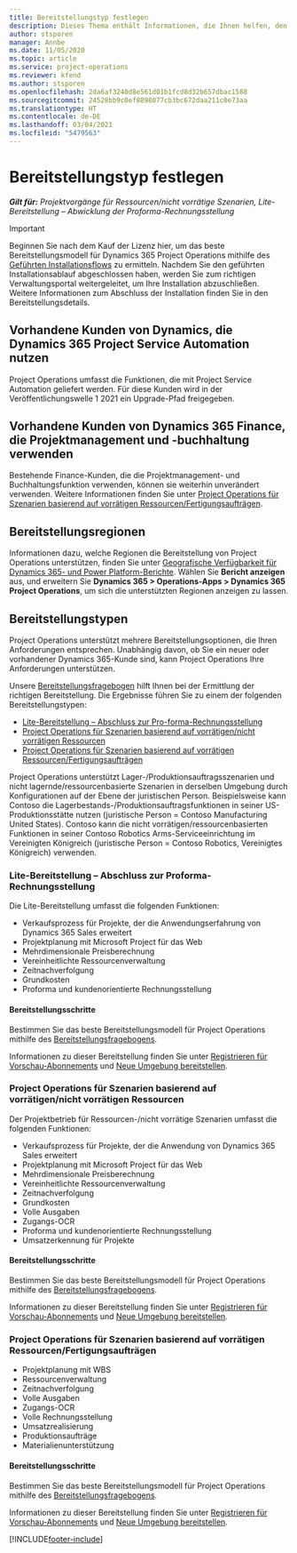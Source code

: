 ```yaml
---
title: Bereitstellungstyp festlegen
description: Dieses Thema enthält Informationen, die Ihnen helfen, den korrekten Bereitstellungstyp von Projekt Operations für Ihr Unternehmen zu bestimmen.
author: stsporen
manager: Annbe
ms.date: 11/05/2020
ms.topic: article
ms.service: project-operations
ms.reviewer: kfend
ms.author: stsporen
ms.openlocfilehash: 2da6af3240d8e561d01b1fcd8d32b657dbac1588
ms.sourcegitcommit: 24528bb9c0ef8898077cb3bc672daa211c0e73aa
ms.translationtype: HT
ms.contentlocale: de-DE
ms.lasthandoff: 03/04/2021
ms.locfileid: "5479563"
---
```

# <a name="determine-your-deployment-type"></a>Bereitstellungstyp festlegen

_**Gilt für:** Projektvorgänge für Ressourcen/nicht vorrätige Szenarien, Lite-Bereitstellung – Abwicklung der Proforma-Rechnungsstellung_

> [!IMPORTANT]
> Beginnen Sie nach dem Kauf der Lizenz hier, um das beste Bereitstellungsmodell für Dynamics 365 Project Operations mithilfe des [ Geführten Installationsflows](https://aka.ms/provisionprojectoperations) zu ermitteln.
> Nachdem Sie den geführten Installationsablauf abgeschlossen haben, werden Sie zum richtigen Verwaltungsportal weitergeleitet, um Ihre Installation abzuschließen. Weitere Informationen zum Abschluss der Installation finden Sie in den Bereitstellungsdetails.


## <a name="existing-customers-of-dynamics-using-dynamics-365-project-service-automation"></a>Vorhandene Kunden von Dynamics, die Dynamics 365 Project Service Automation nutzen
Project Operations umfasst die Funktionen, die mit Project Service Automation geliefert werden. Für diese Kunden wird in der Veröffentlichungswelle 1 2021 ein Upgrade-Pfad freigegeben.

## <a name="existing-customers-of-dynamics-365-finance-using-project-management-and-accounting"></a>Vorhandene Kunden von Dynamics 365 Finance, die Projektmanagement und -buchhaltung verwenden 

Bestehende Finance-Kunden, die die Projektmanagement- und Buchhaltungsfunktion verwenden, können sie weiterhin unverändert verwenden. Weitere Informationen finden Sie unter [Project Operations für Szenarien basierend auf vorrätigen Ressourcen/Fertigungsaufträgen](#pma).


## <a name="deployment-regions"></a>Bereitstellungsregionen
Informationen dazu, welche Regionen die Bereitstellung von Project Operations unterstützen, finden Sie unter [Geografische Verfügbarkeit für Dynamics 365- und Power Platform-Berichte](https://dynamics.microsoft.com/en-us/geographic-availability/). Wählen Sie **Bericht anzeigen** aus, und erweitern Sie **Dynamics 365 > Operations-Apps > Dynamics 365 Project Operations**, um sich die unterstützten Regionen anzeigen zu lassen.

## <a name="deployment-types"></a>Bereitstellungstypen
Project Operations unterstützt mehrere Bereitstellungsoptionen, die Ihren Anforderungen entsprechen. Unabhängig davon, ob Sie ein neuer oder vorhandener Dynamics 365-Kunde sind, kann Project Operations Ihre Anforderungen unterstützen.

Unsere [Bereitstellungsfragebogen](https://aka.ms/provisionprojectoperations) hilft Ihnen bei der Ermittlung der richtigen Bereitstellung. Die Ergebnisse führen Sie zu einem der folgenden Bereitstellungstypen:

- [Lite-Bereitstellung – Abschluss zur Pro-forma-Rechnungsstellung](#lite)
- [Project Operations für Szenarien basierend auf vorrätigen/nicht vorrätigen Ressourcen](#integrated)
- [Project Operations für Szenarien basierend auf vorrätigen Ressourcen/Fertigungsaufträgen](#pma)

Project Operations unterstützt Lager-/Produktionsauftragsszenarien und nicht lagernde/ressourcenbasierte Szenarien in derselben Umgebung durch Konfigurationen auf der Ebene der juristischen Person. Beispielsweise kann Contoso die Lagerbestands-/Produktionsauftragsfunktionen in seiner US-Produktionsstätte nutzen (juristische Person = Contoso Manufacturing United States). Contoso kann die nicht vorrätigen/ressourcenbasierten Funktionen in seiner Contoso Robotics Arms-Serviceeinrichtung im Vereinigten Königreich (juristische Person = Contoso Robotics, Vereinigtes Königreich) verwenden.

### <a name="lite-deployment---deal-to-proforma-invoicing"></a><a  name="lite"></a>Lite-Bereitstellung – Abschluss zur Proforma-Rechnungsstellung

Die Lite-Bereitstellung umfasst die folgenden Funktionen:

- Verkaufsprozess für Projekte, der die Anwendungserfahrung von Dynamics 365 Sales erweitert
- Projektplanung mit Microsoft Project für das Web
- Mehrdimensionale Preisberechnung
- Vereinheitlichte Ressourcenverwaltung
- Zeitnachverfolgung
- Grundkosten
- Proforma und kundenorientierte Rechnungsstellung 

#### <a name="deployment-steps"></a>Bereitstellungsschritte
Bestimmen Sie das beste Bereitstellungsmodell für Project Operations mithilfe des [Bereitstellungsfragebogens](https://aka.ms/provisionprojectoperations).

Informationen zu dieser Bereitstellung finden Sie unter [Registrieren für Vorschau-Abonnements](lite-preview-subscription-sign-up.md) und [Neue Umgebung bereitstellen](lite-deployment.md). 


### <a name="project-operations-for-resourcenon-stocked-scenarios"></a><a name="integrated"></a>Project Operations für Szenarien basierend auf vorrätigen/nicht vorrätigen Ressourcen
Der Projektbetrieb für Ressourcen-/nicht vorrätige Szenarien umfasst die folgenden Funktionen:
 
- Verkaufsprozess für Projekte, der die Anwendung von Dynamics 365 Sales erweitert
- Projektplanung mit Microsoft Project für das Web
- Mehrdimensionale Preisberechnung
- Vereinheitlichte Ressourcenverwaltung
- Zeitnachverfolgung
- Grundkosten
- Volle Ausgaben
- Zugangs-OCR
- Proforma und kundenorientierte Rechnungsstellung 
- Umsatzerkennung für Projekte

#### <a name="deployment-steps"></a>Bereitstellungsschritte
Bestimmen Sie das beste Bereitstellungsmodell für Project Operations mithilfe des [Bereitstellungsfragebogens](https://aka.ms/provisionprojectoperations).

Informationen zu dieser Bereitstellung finden Sie unter [Registrieren für Vorschau-Abonnements](resource-sign-up-preview-subscription.md) und [Neue Umgebung bereitstellen](resource-provision-new-environment.md). 


### <a name="project-operations-for-stockedproduction-order-scenarios"></a><a name="pma"></a>Project Operations für Szenarien basierend auf vorrätigen Ressourcen/Fertigungsaufträgen

- Projektplanung mit WBS
- Ressourcenverwaltung
- Zeitnachverfolgung
- Volle Ausgaben
- Zugangs-OCR
- Volle Rechnungsstellung
- Umsatzrealisierung
- Produktionsaufträge
- Materialienunterstützung

#### <a name="deployment-steps"></a>Bereitstellungsschritte
Bestimmen Sie das beste Bereitstellungsmodell für Project Operations mithilfe des [Bereitstellungsfragebogens](https://aka.ms/provisionprojectoperations).

Informationen zu dieser Bereitstellung finden Sie unter [Registrieren für Vorschau-Abonnements](https://docs.microsoft.com/dynamics365/fin-ops-core/dev-itpro/dev-tools/sign-up-preview-subscription?toc=/dynamics365/finance/toc.json) und [Neue Umgebung bereitstellen](https://docs.microsoft.com/dynamics365/fin-ops-core/dev-itpro/deployment/deploy-demo-environment?toc=/dynamics365/finance/toc.json). 



[!INCLUDE[footer-include](../includes/footer-banner.md)]
